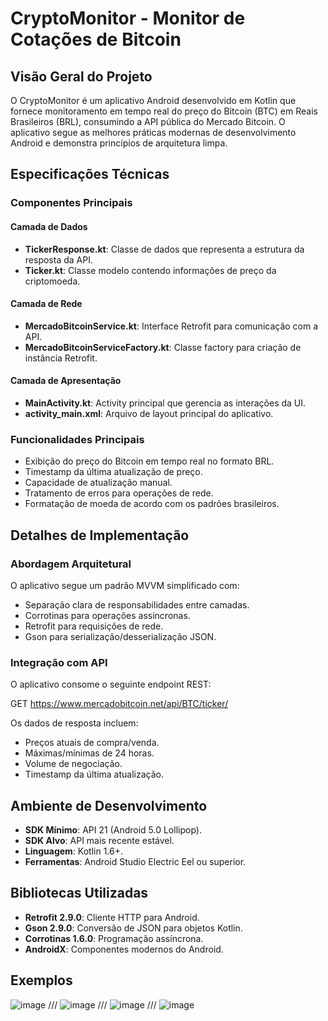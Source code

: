 # CryptoMonitor - Monitor de Cotações de Bitcoin

## Visão Geral do Projeto

O CryptoMonitor é um aplicativo Android desenvolvido em Kotlin que fornece monitoramento em tempo real do preço do Bitcoin (BTC) em Reais Brasileiros (BRL), consumindo a API pública do Mercado Bitcoin. O aplicativo segue as melhores práticas modernas de desenvolvimento Android e demonstra princípios de arquitetura limpa.


## Especificações Técnicas

### Componentes Principais

#### Camada de Dados

- **TickerResponse.kt**: Classe de dados que representa a estrutura da resposta da API.
- **Ticker.kt**: Classe modelo contendo informações de preço da criptomoeda.

#### Camada de Rede

- **MercadoBitcoinService.kt**: Interface Retrofit para comunicação com a API.
- **MercadoBitcoinServiceFactory.kt**: Classe factory para criação de instância Retrofit.

#### Camada de Apresentação

- **MainActivity.kt**: Activity principal que gerencia as interações da UI.
- **activity_main.xml**: Arquivo de layout principal do aplicativo.


### Funcionalidades Principais

- Exibição do preço do Bitcoin em tempo real no formato BRL.
- Timestamp da última atualização de preço.
- Capacidade de atualização manual.
- Tratamento de erros para operações de rede.
- Formatação de moeda de acordo com os padrões brasileiros.


## Detalhes de Implementação

### Abordagem Arquitetural

O aplicativo segue um padrão MVVM simplificado com:

- Separação clara de responsabilidades entre camadas.
- Corrotinas para operações assíncronas.
- Retrofit para requisições de rede.
- Gson para serialização/desserialização JSON.


### Integração com API

O aplicativo consome o seguinte endpoint REST:

GET https://www.mercadobitcoin.net/api/BTC/ticker/


Os dados de resposta incluem:

- Preços atuais de compra/venda.
- Máximas/mínimas de 24 horas.
- Volume de negociação.
- Timestamp da última atualização.


## Ambiente de Desenvolvimento

- **SDK Mínimo**: API 21 (Android 5.0 Lollipop).
- **SDK Alvo**: API mais recente estável.
- **Linguagem**: Kotlin 1.6+.
- **Ferramentas**: Android Studio Electric Eel ou superior.


## Bibliotecas Utilizadas

- **Retrofit 2.9.0**: Cliente HTTP para Android.
- **Gson 2.9.0**: Conversão de JSON para objetos Kotlin.
- **Corrotinas 1.6.0**: Programação assíncrona.
- **AndroidX**: Componentes modernos do Android.

## Exemplos
![image](https://github.com/user-attachments/assets/a23ba89a-bb35-4bff-8804-be8f08134548)
///
![image](https://github.com/user-attachments/assets/baedc99b-c3c7-4ba6-938e-26ff1017c43c)
///
![image](https://github.com/user-attachments/assets/b20b996b-5550-4fa8-bbe7-975de5275447)
///
![image](https://github.com/user-attachments/assets/2e598cf4-dc38-4301-879c-92e1abe40210)






